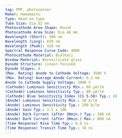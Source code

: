 ```yaml
---
tag: PMT, photosensor
Maker: Hamamastu
Type: Head-on type
Tube Size: Dia.52 mm
Photocathode Area Shape: Round
Photocathode Area Size: Dia.46 mm
Wavelength (Short): 300 nm
Wavelength (Long): 650 nm
Wavelength (Peak): 420 nm
Spectral Response Curve Code: 400K
Photocathode Material: Bialkali
Window Material: Borosilicate glass
Dynode Structure: Linear-focused
Dynode Stages: 8
(Max. Rating) Anode to Cathode Voltage: 3500 V
(Max. Rating) Average Anode Current: 0.2 mA
Anode to Cathode Supply Voltage: 3000 V
(Cathode) Luminous Sensitivity Min.: 60 μA/lm
(Cathode) Luminous Sensitivity Typ.: 80 μA/lm
(Cathode) Blue Sensitivity Index (CS 5-58) Typ.: 10
(Anode) Luminous Sensitivity Min.: 50 A/lm
(Anode) Luminous Sensitivity Typ.: 200 A/lm
(Anode) Gain Typ.: 2.5 x 106
(Anode) Dark Current (after 30min.) Typ.: 100 nA
(Anode) Dark Current (after 30min.) Max.: 800 nA
(Time Response) Rise Time Typ.: 0.8 ns
(Time Response) Transit Time Typ.: 16 ns
---
```

